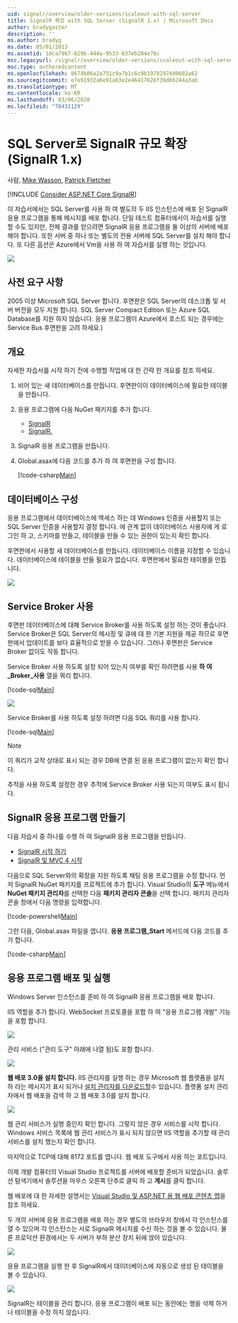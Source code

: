 ```yaml
---
uid: signalr/overview/older-versions/scaleout-with-sql-server
title: SignalR 확장 with SQL Server (SignalR 1.x) | Microsoft Docs
author: bradygaster
description: ''
ms.author: bradyg
ms.date: 05/01/2013
ms.assetid: 1dca7967-8296-444a-9533-837eb284e78c
msc.legacyurl: /signalr/overview/older-versions/scaleout-with-sql-server
msc.type: authoredcontent
ms.openlocfilehash: 8674b06a2a751c9a7b1c6c9b19782974d0602a62
ms.sourcegitcommit: e7e91932a6e91a63e2e46417626f39d6b244a3ab
ms.translationtype: MT
ms.contentlocale: ko-KR
ms.lasthandoff: 03/06/2020
ms.locfileid: "78431129"
---
```

# <a name="signalr-scaleout-with-sql-server-signalr-1x"></a>SQL Server로 SignalR 규모 확장(SignalR 1.x)

사람, [Mike Wasson](https://github.com/MikeWasson), [Patrick Fletcher](https://github.com/pfletcher)

[!INCLUDE [Consider ASP.NET Core SignalR](~/includes/signalr/signalr-version-disambiguation.md)]

이 자습서에서는 SQL Server를 사용 하 여 별도의 두 IIS 인스턴스에 배포 된 SignalR 응용 프로그램을 통해 메시지를 배포 합니다. 단일 테스트 컴퓨터에서이 자습서를 실행할 수도 있지만, 전체 결과를 얻으려면 SignalR 응용 프로그램을 둘 이상의 서버에 배포 해야 합니다. 또한 서버 중 하나 또는 별도의 전용 서버에 SQL Server를 설치 해야 합니다. 또 다른 옵션은 Azure에서 Vm을 사용 하 여 자습서를 실행 하는 것입니다.

![](scaleout-with-sql-server/_static/image1.png)

## <a name="prerequisites"></a>사전 요구 사항

2005 이상 Microsoft SQL Server 합니다. 후면판은 SQL Server의 데스크톱 및 서버 버전을 모두 지원 합니다. SQL Server Compact Edition 또는 Azure SQL Database를 지원 하지 않습니다. 응용 프로그램이 Azure에서 호스트 되는 경우에는 Service Bus 후면판을 고려 하세요.)

## <a name="overview"></a>개요

자세한 자습서를 시작 하기 전에 수행할 작업에 대 한 간략 한 개요를 참조 하세요.

1. 비어 있는 새 데이터베이스를 만듭니다. 후면판이이 데이터베이스에 필요한 테이블을 만듭니다.
2. 응용 프로그램에 다음 NuGet 패키지를 추가 합니다. 

    - [SignalR](http://nuget.org/packages/Microsoft.AspNet.SignalR)
    - [SignalR.](http://nuget.org/packages/Microsoft.AspNet.SignalR.SqlServer)
3. SignalR 응용 프로그램을 만듭니다.
4. Global.asax에 다음 코드를 추가 하 여 후면판을 구성 합니다. 

    [!code-csharp[Main](scaleout-with-sql-server/samples/sample1.cs)]

## <a name="configure-the-database"></a>데이터베이스 구성

응용 프로그램에서 데이터베이스에 액세스 하는 데 Windows 인증을 사용할지 또는 SQL Server 인증을 사용할지 결정 합니다. 에 관계 없이 데이터베이스 사용자에 게 로그인 하 고, 스키마를 만들고, 테이블을 만들 수 있는 권한이 있는지 확인 합니다.

후면판에서 사용할 새 데이터베이스를 만듭니다. 데이터베이스 이름을 지정할 수 있습니다. 데이터베이스에 테이블을 만들 필요가 없습니다. 후면판에서 필요한 테이블을 만듭니다.

![](scaleout-with-sql-server/_static/image2.png)

## <a name="enable-service-broker"></a>Service Broker 사용

후면판 데이터베이스에 대해 Service Broker를 사용 하도록 설정 하는 것이 좋습니다. Service Broker은 SQL Server의 메시징 및 큐에 대 한 기본 지원을 제공 하므로 후면판에서 업데이트를 보다 효율적으로 받을 수 있습니다. 그러나 후면판은 Service Broker 없이도 작동 합니다.

Service Broker 사용 하도록 설정 되어 있는지 여부를 확인 하려면를 사용 **하 여** **\_Broker\_사용** 열을 쿼리 합니다.

[!code-sql[Main](scaleout-with-sql-server/samples/sample2.sql)]

![](scaleout-with-sql-server/_static/image3.png)

Service Broker를 사용 하도록 설정 하려면 다음 SQL 쿼리를 사용 합니다.

[!code-sql[Main](scaleout-with-sql-server/samples/sample3.sql)]

> [!NOTE]
> 이 쿼리가 교착 상태로 표시 되는 경우 DB에 연결 된 응용 프로그램이 없는지 확인 합니다.

추적을 사용 하도록 설정한 경우 추적에 Service Broker 사용 되는지 여부도 표시 됩니다.

## <a name="create-a-signalr-application"></a>SignalR 응용 프로그램 만들기

다음 자습서 중 하나를 수행 하 여 SignalR 응용 프로그램을 만듭니다.

- [SignalR 시작 하기](../getting-started/tutorial-getting-started-with-signalr.md)
- [SignalR 및 MVC 4 시작](tutorial-getting-started-with-signalr-and-mvc-4.md)

다음으로 SQL Server와의 확장을 지원 하도록 채팅 응용 프로그램을 수정 합니다. 먼저 SignalR NuGet 패키지를 프로젝트에 추가 합니다. Visual Studio의 **도구** 메뉴에서 **NuGet 패키지 관리자**를 선택한 다음 **패키지 관리자 콘솔**을 선택 합니다. 패키지 관리자 콘솔 창에서 다음 명령을 입력합니다.

[!code-powershell[Main](scaleout-with-sql-server/samples/sample4.ps1)]

그런 다음, Global.asax 파일을 엽니다. **응용 프로그램\_Start** 메서드에 다음 코드를 추가 합니다.

[!code-csharp[Main](scaleout-with-sql-server/samples/sample5.cs)]

## <a name="deploy-and-run-the-application"></a>응용 프로그램 배포 및 실행

Windows Server 인스턴스를 준비 하 여 SignalR 응용 프로그램을 배포 합니다.

IIS 역할을 추가 합니다. WebSocket 프로토콜을 포함 하 여 "응용 프로그램 개발" 기능을 포함 합니다.

![](scaleout-with-sql-server/_static/image4.png)

관리 서비스 ("관리 도구" 아래에 나열 됨)도 포함 합니다.

![](scaleout-with-sql-server/_static/image5.png)

**웹 배포 3.0을 설치 합니다.** IIS 관리자를 실행 하는 경우 Microsoft 웹 플랫폼을 설치 하 라는 메시지가 표시 되거나 [설치 관리자를 다운로드할](https://go.microsoft.com/fwlink/?LinkId=255386)수 있습니다. 플랫폼 설치 관리자에서 웹 배포을 검색 하 고 웹 배포 3.0를 설치 합니다.

![](scaleout-with-sql-server/_static/image6.png)

웹 관리 서비스가 실행 중인지 확인 합니다. 그렇지 않은 경우 서비스를 시작 합니다. Windows 서비스 목록에 웹 관리 서비스가 표시 되지 않으면 IIS 역할을 추가할 때 관리 서비스를 설치 했는지 확인 합니다.

마지막으로 TCP에 대해 8172 포트를 엽니다. 웹 배포 도구에서 사용 하는 포트입니다.

이제 개발 컴퓨터의 Visual Studio 프로젝트를 서버에 배포할 준비가 되었습니다. 솔루션 탐색기에서 솔루션을 마우스 오른쪽 단추로 클릭 하 고 **게시**를 클릭 합니다.

웹 배포에 대 한 자세한 설명서는 [Visual Studio 및 ASP.NET 용 웹 배포 콘텐츠 맵](../../../whitepapers/aspnet-web-deployment-content-map.md)을 참조 하세요.

두 개의 서버에 응용 프로그램을 배포 하는 경우 별도의 브라우저 창에서 각 인스턴스를 열 수 있으며 각 인스턴스는 서로 SignalR 메시지를 수신 하는 것을 볼 수 있습니다. 물론 프로덕션 환경에서는 두 서버가 부하 분산 장치 뒤에 앉아 있습니다.

![](scaleout-with-sql-server/_static/image7.png)

응용 프로그램을 실행 한 후 SignalR에서 데이터베이스에 자동으로 생성 된 테이블을 볼 수 있습니다.

![](scaleout-with-sql-server/_static/image8.png)

SignalR는 테이블을 관리 합니다. 응용 프로그램이 배포 되는 동안에는 행을 삭제 하거나 테이블을 수정 하지 않습니다.
